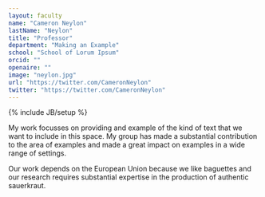 ```yaml
---
layout: faculty
name: "Cameron Neylon"
lastName: "Neylon"
title: "Professor"
department: "Making an Example"
school: "School of Lorum Ipsum"
orcid: ""
openaire: ""
image: "neylon.jpg"
url: "https://twitter.com/CameronNeylon"
twitter: "https://twitter.com/CameronNeylon"
---
```

{% include JB/setup %}

My work focusses on providing and example of the kind of text that we want to include in this space. My group has made a substantial contribution to the area of examples and made a great impact on examples in a wide range of settings.

Our work depends on the European Union because we like baguettes and our research requires substantial expertise in the production of authentic sauerkraut. 